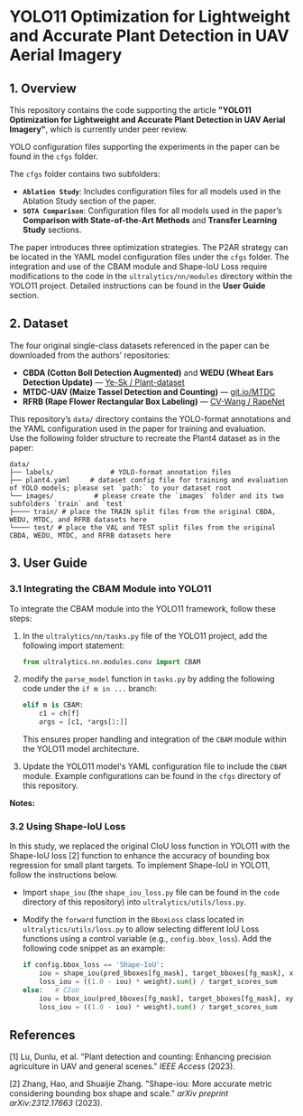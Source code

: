 # YOLO11 Optimization for Lightweight and Accurate Plant Detection in UAV Aerial Imagery

## 1. Overview

This repository contains the code supporting the article **"YOLO11 Optimization for Lightweight and Accurate Plant Detection in UAV Aerial Imagery"**, which is currently under peer review.

YOLO configuration files supporting the experiments in the paper can be found in the `cfgs` folder.

The `cfgs` folder contains two subfolders:

- **`Ablation Study`**: Includes configuration files for all models used in the Ablation Study section of the paper.
- **`SOTA Comparison`**: Configuration files for all models used in the paper’s **Comparison with State-of-the-Art Methods** and **Transfer Learning Study** sections.

The paper introduces three optimization strategies. The P2AR strategy can be located in the YAML model configuration files under the `cfgs` folder. The integration and use of the CBAM module and Shape-IoU Loss require modifications to the code in the `ultralytics/nn/modules` directory within the YOLO11 project. Detailed instructions can be found in the **User Guide** section.

## 2. Dataset

The four original single-class datasets referenced in the paper can be downloaded from the authors’ repositories:

- **CBDA (Cotton Boll Detection Augmented)** and **WEDU (Wheat Ears Detection Update)** — [Ye-Sk / Plant-dataset](https://github.com/Ye-Sk/Plant-dataset)
- **MTDC-UAV (Maize Tassel Detection and Counting)** — [git.io/MTDC](https://git.io/MTDC)
- **RFRB (Rape Flower Rectangular Box Labeling)** — [CV-Wang / RapeNet](https://github.com/CV-Wang/RapeNet)



This repository’s `data/` directory contains the YOLO-format annotations and the YAML configuration used in the paper for training and evaluation.  
Use the following folder structure to recreate the Plant4 dataset as in the paper:

```text
data/ 
├── labels/              # YOLO-format annotation files  
├── plant4.yaml     # dataset config file for training and evaluation of YOLO models; please set `path:` to your dataset root
└── images/          # please create the `images` folder and its two subfolders `train` and `test`
├──── train/ # place the TRAIN split files from the original CBDA, WEDU, MTDC, and RFRB datasets here  
└──── test/ # place the VAL and TEST split files from the original CBDA, WEDU, MTDC, and RFRB datasets here
```



## 3. User Guide

### 3.1 Integrating the CBAM Module into YOLO11

To integrate the CBAM module into the YOLO11 framework, follow these steps:

1. In the `ultralytics/nn/tasks.py` file of the YOLO11 project, add the following import statement:
   
   ```python
   from ultralytics.nn.modules.conv import CBAM
   ```

2. modify the `parse_model` function in `tasks.py` by adding the following code under the `if m in ...` branch:
   
   ```python
   elif m is CBAM:
       c1 = ch[f]
       args = [c1, *args[1:]]
   ```
   
   This ensures proper handling and integration of the `CBAM` module within the YOLO11 model architecture.

3. Update the YOLO11 model's YAML configuration file to include the `CBAM` module. Example configurations can be found in the `cfgs` directory of this repository.

**Notes:**

### 3.2 Using Shape-IoU Loss

In this study, we replaced the original CIoU loss function in YOLO11 with the Shape-IoU loss [2] function to enhance the accuracy of bounding box regression for small plant targets. To implement Shape-IoU in YOLO11, follow the instructions below.

- Import `shape_iou` (the `shape_iou_loss.py` file can be found in the `code` directory of this repository) into `ultralytics/utils/loss.py`.

- Modify the `forward` function in the `BboxLoss` class located in `ultralytics/utils/loss.py` to allow selecting different IoU Loss functions using a control variable (e.g., `config.bbox_loss`). Add the following code snippet as an example:
  
  ```python
  if config.bbox_loss == 'Shape-IoU':
      iou = shape_iou(pred_bboxes[fg_mask], target_bboxes[fg_mask], xywh=False)
      loss_iou = ((1.0 - iou) * weight).sum() / target_scores_sum
  else:   # CIoU
      iou = bbox_iou(pred_bboxes[fg_mask], target_bboxes[fg_mask], xywh=False, CIoU=True)
      loss_iou = ((1.0 - iou) * weight).sum() / target_scores_sum
  ```

## References

[1] Lu, Dunlu, et al. "Plant detection and counting: Enhancing precision agriculture in UAV and general scenes." *IEEE Access* (2023).

[2] Zhang, Hao, and Shuaijie Zhang. "Shape-iou: More accurate metric considering bounding box shape and scale." *arXiv preprint arXiv:2312.17663* (2023).